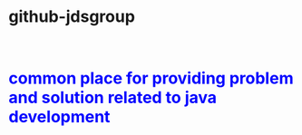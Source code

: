 <h1><B>github-jdsgroup</B></h1><br>
<h1><font color='blue'>common place for providing problem and solution related to java development</font></h2>

